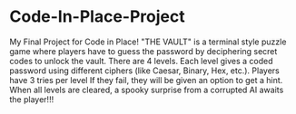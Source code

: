 # Code-In-Place-Project
My Final Project for Code in Place!
"THE VAULT" is a terminal style puzzle game where players have to guess the password by deciphering secret codes to unlock the vault.
There are 4 levels.
Each level gives a coded password using different ciphers (like Caesar, Binary, Hex, etc.).
Players have 3 tries per level 
If they fail, they will be given an option to get a hint.
When all levels are cleared, a spooky surprise from a corrupted AI awaits the player!!!

